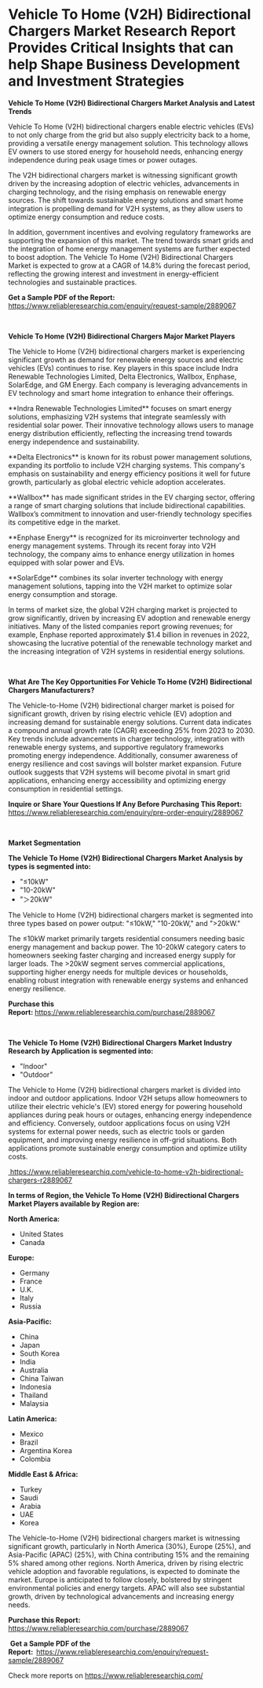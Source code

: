 <p><h1>Vehicle To Home (V2H) Bidirectional Chargers Market Research Report Provides Critical Insights that can help Shape Business Development and Investment Strategies</h1></p><p><strong>Vehicle To Home (V2H) Bidirectional Chargers Market Analysis and Latest Trends</strong></p>
<p><p>Vehicle To Home (V2H) bidirectional chargers enable electric vehicles (EVs) to not only charge from the grid but also supply electricity back to a home, providing a versatile energy management solution. This technology allows EV owners to use stored energy for household needs, enhancing energy independence during peak usage times or power outages. </p><p>The V2H bidirectional chargers market is witnessing significant growth driven by the increasing adoption of electric vehicles, advancements in charging technology, and the rising emphasis on renewable energy sources. The shift towards sustainable energy solutions and smart home integration is propelling demand for V2H systems, as they allow users to optimize energy consumption and reduce costs. </p><p>In addition, government incentives and evolving regulatory frameworks are supporting the expansion of this market. The trend towards smart grids and the integration of home energy management systems are further expected to boost adoption. The Vehicle To Home (V2H) Bidirectional Chargers Market is expected to grow at a CAGR of 14.8% during the forecast period, reflecting the growing interest and investment in energy-efficient technologies and sustainable practices.</p></p>
<p><strong>Get a Sample PDF of the Report:&nbsp;</strong> <a href="https://www.reliableresearchiq.com/enquiry/request-sample/2889067?utm_campaign=2840&utm_medium=2&utm_source=Github&utm_content=ia&utm_term=14032025&utm_id=vehicle-to-home-v2h-bidirectional-chargers">https://www.reliableresearchiq.com/enquiry/request-sample/2889067</a></p>
<p>&nbsp;</p>
<p><strong>Vehicle To Home (V2H) Bidirectional Chargers Major Market Players</strong></p>
<p><p>The Vehicle to Home (V2H) bidirectional chargers market is experiencing significant growth as demand for renewable energy sources and electric vehicles (EVs) continues to rise. Key players in this space include Indra Renewable Technologies Limited, Delta Electronics, Wallbox, Enphase, SolarEdge, and GM Energy. Each company is leveraging advancements in EV technology and smart home integration to enhance their offerings.</p><p>**Indra Renewable Technologies Limited** focuses on smart energy solutions, emphasizing V2H systems that integrate seamlessly with residential solar power. Their innovative technology allows users to manage energy distribution efficiently, reflecting the increasing trend towards energy independence and sustainability.</p><p>**Delta Electronics** is known for its robust power management solutions, expanding its portfolio to include V2H charging systems. This company's emphasis on sustainability and energy efficiency positions it well for future growth, particularly as global electric vehicle adoption accelerates.</p><p>**Wallbox** has made significant strides in the EV charging sector, offering a range of smart charging solutions that include bidirectional capabilities. Wallbox’s commitment to innovation and user-friendly technology specifies its competitive edge in the market.</p><p>**Enphase Energy** is recognized for its microinverter technology and energy management systems. Through its recent foray into V2H technology, the company aims to enhance energy utilization in homes equipped with solar power and EVs.</p><p>**SolarEdge** combines its solar inverter technology with energy management solutions, tapping into the V2H market to optimize solar energy consumption and storage.</p><p>In terms of market size, the global V2H charging market is projected to grow significantly, driven by increasing EV adoption and renewable energy initiatives. Many of the listed companies report growing revenues; for example, Enphase reported approximately $1.4 billion in revenues in 2022, showcasing the lucrative potential of the renewable technology market and the increasing integration of V2H systems in residential energy solutions.</p></p>
<p>&nbsp;</p>
<p><strong>What Are The Key Opportunities For Vehicle To Home (V2H) Bidirectional Chargers Manufacturers?</strong></p>
<p><p>The Vehicle-to-Home (V2H) bidirectional charger market is poised for significant growth, driven by rising electric vehicle (EV) adoption and increasing demand for sustainable energy solutions. Current data indicates a compound annual growth rate (CAGR) exceeding 25% from 2023 to 2030. Key trends include advancements in charger technology, integration with renewable energy systems, and supportive regulatory frameworks promoting energy independence. Additionally, consumer awareness of energy resilience and cost savings will bolster market expansion. Future outlook suggests that V2H systems will become pivotal in smart grid applications, enhancing energy accessibility and optimizing energy consumption in residential settings.</p></p>
<p><strong>Inquire or Share Your Questions If Any Before Purchasing This Report:</strong> <a href="https://www.reliableresearchiq.com/enquiry/pre-order-enquiry/2889067?utm_campaign=2840&utm_medium=2&utm_source=Github&utm_content=ia&utm_term=14032025&utm_id=vehicle-to-home-v2h-bidirectional-chargers">https://www.reliableresearchiq.com/enquiry/pre-order-enquiry/2889067</a></p>
<p>&nbsp;</p>
<p><strong>Market Segmentation</strong></p>
<p><strong>The Vehicle To Home (V2H) Bidirectional Chargers Market Analysis by types is segmented into:</strong></p>
<p><ul><li>"≤10kW"</li><li>"10-20kW"</li><li>"＞20kW"</li></ul></p>
<p><p>The Vehicle to Home (V2H) bidirectional chargers market is segmented into three types based on power output: "≤10kW," "10-20kW," and ">20kW." </p><p>The ≤10kW market primarily targets residential consumers needing basic energy management and backup power. The 10-20kW category caters to homeowners seeking faster charging and increased energy supply for larger loads. The >20kW segment serves commercial applications, supporting higher energy needs for multiple devices or households, enabling robust integration with renewable energy systems and enhanced energy resilience.</p></p>
<p><strong>Purchase this Report:&nbsp;</strong><a href="https://www.reliableresearchiq.com/purchase/2889067?utm_campaign=2840&utm_medium=2&utm_source=Github&utm_content=ia&utm_term=14032025&utm_id=vehicle-to-home-v2h-bidirectional-chargers">https://www.reliableresearchiq.com/purchase/2889067</a></p>
<p>&nbsp;</p>
<p><strong>The Vehicle To Home (V2H) Bidirectional Chargers Market Industry Research by Application is segmented into:</strong></p>
<p><ul><li>"Indoor"</li><li>"Outdoor"</li></ul></p>
<p><p>The Vehicle to Home (V2H) bidirectional chargers market is divided into indoor and outdoor applications. Indoor V2H setups allow homeowners to utilize their electric vehicle's (EV) stored energy for powering household appliances during peak hours or outages, enhancing energy independence and efficiency. Conversely, outdoor applications focus on using V2H systems for external power needs, such as electric tools or garden equipment, and improving energy resilience in off-grid situations. Both applications promote sustainable energy consumption and optimize utility costs.</p></p>
<p><a href="https://www.reliableresearchiq.com/vehicle-to-home-v2h-bidirectional-chargers-r2889067?utm_campaign=2840&utm_medium=2&utm_source=Github&utm_content=ia&utm_term=14032025&utm_id=vehicle-to-home-v2h-bidirectional-chargers">&nbsp;https://www.reliableresearchiq.com/vehicle-to-home-v2h-bidirectional-chargers-r2889067</a></p>
<p><strong>In terms of Region, the Vehicle To Home (V2H) Bidirectional Chargers Market Players available by Region are:</strong></p>
<p>
    <p> <strong> North America: </strong>
        <ul>
            <li>United States</li>
            <li>Canada</li>
        </ul>
        </p> 
    <p> <strong> Europe: </strong>
        <ul>
            <li>Germany</li>
            <li>France</li>
            <li>U.K.</li>
            <li>Italy</li>
            <li>Russia</li>
        </ul>
        </p> 
    <p> <strong> Asia-Pacific: </strong>
        <ul>
            <li>China</li>
            <li>Japan</li>
            <li>South Korea</li>
            <li>India</li>
            <li>Australia</li>
            <li>China Taiwan</li>
            <li>Indonesia</li>
            <li>Thailand</li>
            <li>Malaysia</li>
        </ul>
        </p> 
    <p> <strong> Latin America: </strong>
        <ul>
            <li>Mexico</li>
            <li>Brazil</li>
            <li>Argentina Korea</li>
            <li>Colombia</li>
        </ul>
        </p> 
    <p> <strong> Middle East & Africa: </strong>
        <ul>
            <li>Turkey</li>
            <li>Saudi</li>
            <li>Arabia</li>
            <li>UAE</li>
            <li>Korea</li>
        </ul>
    </p>
    </p>
<p><p>The Vehicle-to-Home (V2H) bidirectional chargers market is witnessing significant growth, particularly in North America (30%), Europe (25%), and Asia-Pacific (APAC) (25%), with China contributing 15% and the remaining 5% shared among other regions. North America, driven by rising electric vehicle adoption and favorable regulations, is expected to dominate the market. Europe is anticipated to follow closely, bolstered by stringent environmental policies and energy targets. APAC will also see substantial growth, driven by technological advancements and increasing energy needs.</p></p>
<p><strong>Purchase this Report: </strong><a href="https://www.reliableresearchiq.com/purchase/2889067?utm_campaign=2840&utm_medium=2&utm_source=Github&utm_content=ia&utm_term=14032025&utm_id=vehicle-to-home-v2h-bidirectional-chargers">https://www.reliableresearchiq.com/purchase/2889067</a></p>
<p>&nbsp;<strong>Get a Sample PDF of the Report:&nbsp;&nbsp;</strong><a href="https://www.reliableresearchiq.com/enquiry/request-sample/2889067?utm_campaign=2840&utm_medium=2&utm_source=Github&utm_content=ia&utm_term=14032025&utm_id=vehicle-to-home-v2h-bidirectional-chargers">https://www.reliableresearchiq.com/enquiry/request-sample/2889067</a></p>
<p><strong></strong></p>
<p>Check more reports on <a href="https://www.reliableresearchiq.com/?utm_campaign=2840&utm_medium=2&utm_source=Github&utm_content=ia&utm_term=14032025&utm_id=vehicle-to-home-v2h-bidirectional-chargers">https://www.reliableresearchiq.com/</a></p>